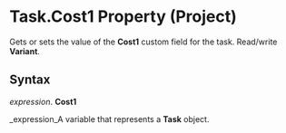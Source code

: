 
# Task.Cost1 Property (Project)

Gets or sets the value of the  **Cost1** custom field for the task. Read/write **Variant**.


## Syntax

 _expression_. **Cost1**

 _expression_A variable that represents a  **Task** object.

